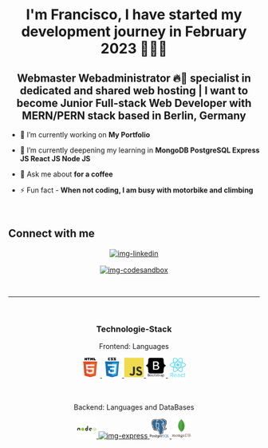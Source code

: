 <!---
/fsanchezbz/fsanchezbz is a ✨ special ✨ repository because its `README.md` (this file) appears on your GitHub profile.
You can click the Preview link to take a look at your changes.
--->

<h1 align="center">I'm Francisco, I have started my development journey in February 2023 🐱‍🏍✨</h1>
<h2 align="center">Webmaster Webadministrator 🔥🚀 specialist in dedicated and shared web hosting | I want to become Junior Full-stack Web Developer with MERN/PERN stack based in Berlin, Germany</h2>

- 🔭 I’m currently working on **My Portfolio**

- 🌱 I’m currently deepening my learning in **MongoDB PostgreSQL Express JS React JS Node JS**

- 💬 Ask me about **for a coffee**

- ⚡ Fun fact - **When not coding, I am busy with motorbike and climbing**

<br/>  


## Connect with me  
<div align="center">

  <a href="https://www.linkedin.com/in/fsanchezbz/" target="blank"><img align="center" src="https://raw.githubusercontent.com/rahuldkjain/github-profile-readme-generator/master/src/images/icons/Social/linked-in-alt.svg" alt="img-linkedin" height="30" width="40" /></a>

  <a href="https://codesandbox.io/u/Pakuten" target="blank"><img align="center" src="https://raw.githubusercontent.com/rahuldkjain/github-profile-readme-generator/master/src/images/icons/Social/codesandbox.svg" alt="img-codesandbox" height="30" width="40" /></a>
  
</div>

<br/>  

<hr>

<br>

<h3 align="center">Technologie-Stack</h3>

<div align="center">
  <p align='center'>Frontend: Languages</p>

  <a href="https://www.w3schools.com/html" target="_blank" rel="noreferrer"> 
    <img src="https://raw.githubusercontent.com/devicons/devicon/master/icons/html5/html5-original-wordmark.svg" alt="html5" width="40" height="40"/> 
  </a>

  <a href="https://www.w3schools.com/css/" target="_blank" rel="noreferrer"> 
    <img src="https://raw.githubusercontent.com/devicons/devicon/master/icons/css3/css3-original-wordmark.svg" alt="css3" width="40" height="40"/> 
  </a>

   <a href="https://developer.mozilla.org/en-US/docs/Web/JavaScript" target="_blank" rel="noreferrer"> 
    <img src="https://raw.githubusercontent.com/devicons/devicon/master/icons/javascript/javascript-original.svg" alt="javascript" width="40" height="40"/> 
  </a> 

  <a href="https://getbootstrap.com" target="_blank" rel="noreferrer"> 
    <img src="https://raw.githubusercontent.com/devicons/devicon/master/icons/bootstrap/bootstrap-plain-wordmark.svg" alt="bootstrap" width="40" height="40"/> 
  </a>
 
  <a href="https://reactjs.org/" target="_blank" rel="noreferrer"> 
    <img src="https://raw.githubusercontent.com/devicons/devicon/master/icons/react/react-original-wordmark.svg" alt="react" width="40" height="40"/> 
  </a>
 
</div>

<br>
<br>

<div align="center">
  <p align='center'>Backend: Languages and DataBases </p>
  <a href="https://nodejs.org" target="_blank" rel="noreferrer"> 
    <img src="https://raw.githubusercontent.com/devicons/devicon/master/icons/nodejs/nodejs-original-wordmark.svg" alt="img-nodejs" width="40" height="40"/> 
  </a> 
  <a href="https://expressjs.com" target="_blank" rel="noreferrer"> 
    <img src="https://cloud.githubusercontent.com/assets/5011883/14021151/31c921c4-f1d2-11e5-8848-c1b34f7a93ac.png" alt="img-express" width="40" height="40"/> 
  </a> 
   <a href="https://www.postgresql.org" target="_blank" rel="noreferrer"> 
    <img src="https://raw.githubusercontent.com/devicons/devicon/master/icons/postgresql/postgresql-original-wordmark.svg" alt="postgresql" width="40" height="40"/> 
  </a> 
  <a href="https://www.mongodb.com/" target="_blank" rel="noreferrer"> 
    <img src="https://raw.githubusercontent.com/devicons/devicon/master/icons/mongodb/mongodb-original-wordmark.svg" alt="mongodb" width="40" height="40"/> 
  </a> 
</div>

<br>